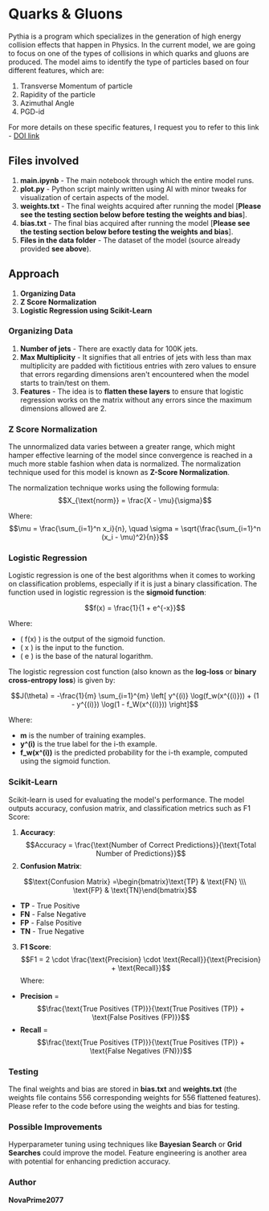 # Quarks & Gluons
Pythia is a program which specializes in the generation of high energy collision effects that happen in Physics. In the current model, we are going to focus on one of the types of collisions in which quarks and gluons are produced. The model aims to identify the type of particles based on four different features, which are:
1. Transverse Momentum of particle
2. Rapidity of the particle
3. Azimuthal Angle
4. PGD-id

For more details on these specific features, I request you to refer to this link - [DOI link](https://doi.org/10.5281/zenodo.2658763)

## Files involved
1. **main.ipynb** - The main notebook through which the entire model runs.
2. **plot.py** - Python script mainly written using AI with minor tweaks for visualization of certain aspects of the model.
3. **weights.txt** - The final weights acquired after running the model [**Please see the testing section below before testing the weights and bias**].
4. **bias.txt** - The final bias acquired after running the model [**Please see the testing section below before testing the weights and bias**].
5. **Files in the data folder** - The dataset of the model (source already provided **see above**).

## Approach
1. **Organizing Data**
2. **Z Score Normalization**
3. **Logistic Regression using Scikit-Learn**

### Organizing Data
1. **Number of jets** - There are exactly data for 100K jets.
2. **Max Multiplicity** - It signifies that all entries of jets with less than max multiplicity are padded with fictitious entries with zero values to ensure that errors regarding dimensions aren't encountered when the model starts to train/test on them.
3. **Features** - The idea is to **flatten these layers** to ensure that logistic regression works on the matrix without any errors since the maximum dimensions allowed are 2.

### Z Score Normalization

The unnormalized data varies between a greater range, which might hamper effective learning of the model since convergence is reached in a much more stable fashion when data is normalized. The normalization technique used for this model is known as **Z-Score Normalization**.

The normalization technique works using the following formula:
$$X_{\text{norm}} = \frac{X - \mu}{\sigma}$$

Where:
$$\mu = \frac{\sum_{i=1}^n x_i}{n}, \quad \sigma = \sqrt{\frac{\sum_{i=1}^n (x_i - \mu)^2}{n}}$$

### Logistic Regression

Logistic regression is one of the best algorithms when it comes to working on classification problems, especially if it is just a binary classification. The function used in logistic regression is the **sigmoid function**:

$$f(x) = \frac{1}{1 + e^{-x}}$$

Where:
- \( f(x) \) is the output of the sigmoid function.
- \( x \) is the input to the function.
- \( e \) is the base of the natural logarithm.

The logistic regression cost function (also known as the **log-loss** or **binary cross-entropy loss**) is given by:

$$J(\theta) = -\frac{1}{m} \sum_{i=1}^{m} \left[ y^{(i)} \log(f_w(x^{(i)})) + (1 - y^{(i)}) \log(1 - f_W(x^{(i)})) \right]$$

Where:
- **m** is the number of training examples.
- **y^(i)** is the true label for the i-th example.
- **f_w(x^(i))** is the predicted probability for the i-th example, computed using the sigmoid function.

### Scikit-Learn

Scikit-learn is used for evaluating the model's performance. The model outputs accuracy, confusion matrix, and classification metrics such as F1 Score:
1. **Accuracy**: 
$$Accuracy = \frac{\text{Number of Correct Predictions}}{\text{Total Number of Predictions}}$$
2. **Confusion Matrix**:

$$\text{Confusion Matrix} =\begin{bmatrix}\text{TP} & \text{FN} \\\ \text{FP} & \text{TN}\end{bmatrix}$$
- **TP** - True Positive
- **FN** - False Negative
- **FP** - False Positive
- **TN** - True Negative

3. **F1 Score**:
$$F1 = 2 \cdot \frac{\text{Precision} \cdot \text{Recall}}{\text{Precision} + \text{Recall}}$$
Where:
- **Precision** = $$\frac{\text{True Positives (TP)}}{\text{True Positives (TP)} + \text{False Positives (FP)}}$$
- **Recall** = $$\frac{\text{True Positives (TP)}}{\text{True Positives (TP)} + \text{False Negatives (FN)}}$$

### Testing
The final weights and bias are stored in **bias.txt** and **weights.txt** (the weights file contains 556 corresponding weights for 556 flattened features). Please refer to the code before using the weights and bias for testing.

### Possible Improvements
Hyperparameter tuning using techniques like **Bayesian Search** or **Grid Searches** could improve the model. Feature engineering is another area with potential for enhancing prediction accuracy.

### Author
**NovaPrime2077**
